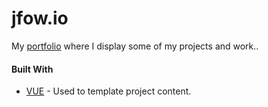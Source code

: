 # jfow.io

My [portfolio](https://jfow.me/) where I display some of my projects and work..



#### Built With
* [VUE](https://vuejs.org/) - Used to template project content.

